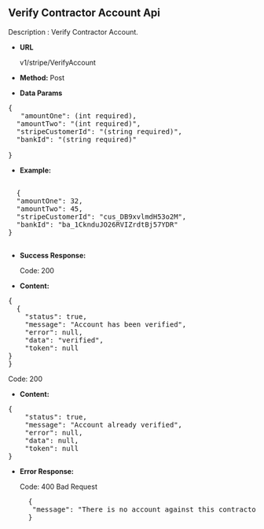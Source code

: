 **Verify Contractor Account Api**
----
Description : Verify Contractor Account.

* **URL**

   v1/stripe/VerifyAccount

* **Method:** 
    Post
	
* **Data Params** <br />

<pre>
{
   "amountOne": (int required), 
  "amountTwo": "(int required)",
  "stripeCustomerId": "(string required)",
  "bankId": "(string required)"
 
}	 
</pre>   

* **Example:** <br/>

<pre>

  {
  "amountOne": 32,
  "amountTwo": 45,
  "stripeCustomerId": "cus_DB9xvlmdH53o2M",
  "bankId": "ba_1CknduJO26RVIZrdtBj57YDR"  
}

</pre> 
* **Success Response:**

	Code: 200 
	
* **Content:**<br />
<pre>
{
  {
    "status": true,
    "message": "Account has been verified",
    "error": null,
    "data": "verified",
    "token": null
}
}
</pre>

Code: 200 
	
* **Content:**<br />
<pre>
{
    "status": true,
    "message": "Account already verified",
    "error": null,
    "data": null,
    "token": null
}
</pre>

* **Error Response:**

    Code: 400 Bad Request
	<pre>
	{
     "message": "There is no account against this contractor Id"
    }

	

